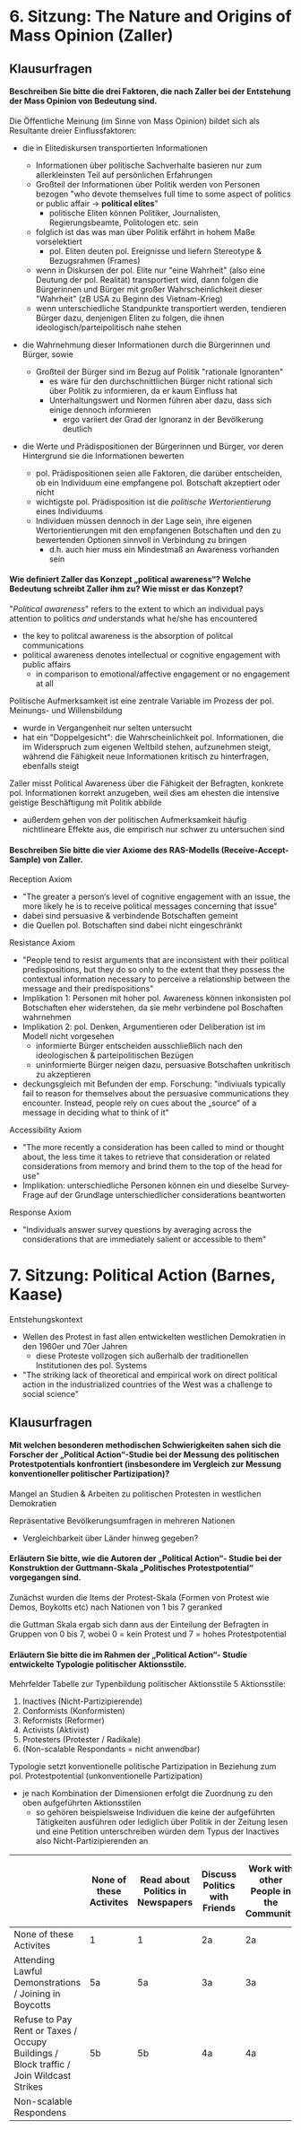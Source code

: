 # 6. Sitzung: The Nature and Origins of Mass Opinion (Zaller)

## Klausurfragen
#### Beschreiben Sie bitte die drei Faktoren, die nach Zaller bei der Entstehung der Mass Opinion von Bedeutung sind.
Die Öffentliche Meinung (im Sinne von Mass Opinion) bildet sich als Resultante dreier Einflussfaktoren:

- die in Elitediskursen transportierten Informationen
  - Informationen über politische Sachverhalte basieren nur zum allerkleinsten Teil auf persönlichen Erfahrungen
  - Großteil der Informationen über Politik werden von Personen bezogen "who devote themselves full time to some aspect of politics or public affair -> **political elites**"
    - politische Eliten können Politiker, Journalisten, Regierungsbeamte, Politologen etc. sein
  - folglich ist das was man über Politik erfährt in hohem Maße vorselektiert
    - pol. Eliten deuten pol. Ereignisse und liefern Stereotype & Bezugsrahmen (Frames)
  - wenn in Diskursen der pol. Elite nur "eine Wahrheit" (also eine Deutung der pol. Realität) transportiert wird, dann folgen die Bürgerinnen und Bürger mit großer Wahrscheinlichkeit dieser "Wahrheit" (zB USA zu Beginn des Vietnam-Krieg)
  - wenn unterschiedliche Standpunkte transportiert werden, tendieren Bürger dazu, denjenigen Eliten zu folgen, die ihnen ideologisch/parteipolitisch nahe stehen

- die Wahrnehmung dieser Informationen durch die Bürgerinnen und Bürger, sowie
  - Großteil der Bürger sind im Bezug auf Politik "rationale Ignoranten"
    - es wäre für den durchschnittlichen Bürger nicht rational sich über Politik zu informieren, da er kaum Einfluss hat
    - Unterhaltungswert und Normen führen aber dazu, dass sich einige dennoch informieren
      - ergo variiert der Grad der Ignoranz in der Bevölkerung deutlich

- die Werte und Prädispositionen der Bürgerinnen und Bürger, vor deren Hintergrund sie die Informationen bewerten
  - pol. Prädispositionen seien alle Faktoren, die darüber entscheiden, ob ein Individuum eine empfangene pol. Botschaft akzeptiert oder nicht
  - wichtigste pol. Prädisposition ist die *politische Wertorientierung* eines Individuums
  - Individuen müssen dennoch in der Lage sein, ihre eigenen Wertorientierungen mit den empfangenen Botschaften und den zu bewertenden Optionen sinnvoll in Verbindung zu bringen
    - d.h. auch hier muss ein Mindestmaß an Awareness vorhanden sein

#### Wie definiert Zaller das Konzept „political awareness“?  Welche Bedeutung schreibt Zaller ihm zu?  Wie misst er das Konzept?
"*Political awareness*" refers to the extent to which an individual pays attention to politics *and* understands what he/she has encountered
- the key to politcal awareness is the absorption of politcal communications
- political awareness denotes intellectual or cognitive engagement with public affairs
  - in comparison to emotional/affective engagement or no engagement at all

Politische Aufmerksamkeit ist eine zentrale Variable im Prozess der pol. Meinungs- und Willensbildung
- wurde in Vergangenheit nur selten untersucht
- hat ein "Doppelgesicht": die Wahrscheinlichkeit pol. Informationen, die im Widerspruch zum eigenen Weltbild stehen, aufzunehmen steigt, während die Fähigkeit neue Informationen kritisch zu hinterfragen, ebenfalls steigt

Zaller misst Political Awareness über die Fähigkeit der Befragten, konkrete pol. Informationen korrekt anzugeben, weil dies am ehesten die intensive geistige Beschäftigung mit Politik abbilde
- außerdem gehen von der politischen Aufmerksamkeit häufig nichtlineare Effekte aus, die empirisch nur schwer zu untersuchen sind


#### Beschreiben Sie bitte die vier Axiome des RAS-Modells (Receive-Accept-Sample) von Zaller.
Reception Axiom
- "The greater a person‘s level of cognitive engagement with an issue, the more likely he is to receive  political messages concerning that issue"
- dabei sind persuasive & verbindende Botschaften gemeint
- die Quellen pol. Botschaften sind dabei nicht eingeschränkt

Resistance Axiom
- "People tend to resist arguments that are inconsistent with their political predispositions, but they do so only to the extent that they possess the contextual information necessary to perceive a relationship between the message and their predispositions"
- Implikation 1: Personen mit hoher pol. Awareness können inkonsisten pol Botschaften eher widerstehen, da sie mehr verbindene pol Boschaften wahrnehmen
- Implikation 2: pol. Denken, Argumentieren oder Deliberation ist im Modell nicht vorgesehen
  - informierte Bürger entscheiden ausschließlich nach den ideologischen & parteipolitischen Bezügen
  - uninformierte Bürger neigen dazu, persuasive Botschaften unkritisch zu akzeptieren
- deckungsgleich mit Befunden der emp. Forschung: "indiviuals typically fail to reason for themselves about the persuasive communications they encounter. Instead, people rely on cues about the „source“ of a message in deciding what to think of it"

Accessibility Axiom
- "The more recently a consideration has been called to mind or thought about, the less time it takes to retrieve that consideration or related considerations from memory and brind them to the top of the head for use"
- Implikation: unterschiedliche Personen können ein und dieselbe Survey-Frage auf der Grundlage unterschiedlicher considerations beantworten

Response Axiom
- "Individuals answer survey questions by averaging across the considerations that are immediately salient or accessible to them"

# 7. Sitzung: Political Action (Barnes, Kaase)
Entstehungskontext
- Wellen des Protest in fast allen entwickelten westlichen Demokratien in den 1960er und 70er Jahren
  - diese Proteste vollzogen sich außerhalb der traditionellen Institutionen des pol. Systems
- "The striking lack of theoretical and empirical work on direct political action in the industrialized countries of the West was a challenge to social science"

## Klausurfragen
#### Mit welchen besonderen methodischen Schwierigkeiten sahen sich die Forscher der „Political Action“-Studie bei der Messung des politischen Protestpotentials konfrontiert (insbesondere im Vergleich zur Messung konventioneller politischer Partizipation)?
Mangel an Studien & Arbeiten zu politischen Protesten in westlichen Demokratien

Repräsentative Bevölkerungsumfragen in mehreren Nationen
  - Vergleichbarkeit über Länder hinweg gegeben?

#### Erläutern Sie bitte, wie die Autoren der „Political Action“- Studie bei der Konstruktion der Guttmann-Skala „Politisches Protestpotential“ vorgegangen sind.
Zunächst wurden die Items der Protest-Skala (Formen von Protest wie Demos, Boykotts etc) nach Nationen von 1 bis 7 geranked

die Guttman Skala ergab sich dann aus der Einteilung der Befragten in Gruppen von 0 bis 7, wobei 0 = kein Protest und 7 = hohes Protestpotential

#### Erläutern Sie bitte die im Rahmen der „Political Action“- Studie entwickelte Typologie politischer Aktionsstile.
Mehrfelder Tabelle zur Typenbildung politischer Aktionsstile
5 Aktionsstile:
  1. Inactives (Nicht-Partizipierende)
  2. Conformists (Konformisten)
  3. Reformists (Reformer)
  4. Activists (Aktivist)
  5. Protesters (Protester / Radikale)
  6. (Non-scalable Respondants = nicht anwendbar)

Typologie setzt konventionelle politische Partizipation in Beziehung zum pol. Protestpotential (unkonventionelle Partizipation)
  - je nach Kombination der Dimensionen erfolgt die Zuordnung zu den oben aufgeführten Aktionsstilen
    - so gehören beispielsweise Individuen die keine der aufgeführten Tätigkeiten ausführen oder lediglich über Politik in der Zeitung lesen und eine Petition unterschreiben würden dem Typus der Inactives also Nicht-Partizipierenden an

|                                                                                        | None of these Activites | Read about Politics in Newspapers | Discuss Politics with Friends | Work with other People in the Community | Work for Political Party or Candidate | Convince Friends to Vote the same Way as You | Attend Political Meetings / Rallies | Contact Public Officials | Non-scalable Respondents |
|----------------------------------------------------------------------------------------|-------------------------|-----------------------------------|-------------------------------|-----------------------------------------|---------------------------------------|----------------------------------------------|-------------------------------------|--------------------------|--------------------------|
| None of these Activites                                                                | 1                       | 1                                 | 2a                            | 2a                                      |  2b                                   |  2b                                          |  2b                                 |  2b                      |                          |
| Attending Lawful Demonstrations / Joining in Boycotts                                  | 5a                      | 5a                                | 3a                            | 3a                                      |  3b                                   |  3b                                          |  3b                                 |  3b                      |                          |
| Refuse to Pay Rent or Taxes / Occupy Buildings / Block traffic / Join Wildcast Strikes | 5b                      | 5b                                | 4a                            | 4a                                      |  4b                                   |  4b                                          |  4b                                 |  4b                      |                          |
| Non-scalable Respondens                                                                |                         |                                   |                               |                                         |                                       |                                              |                                     |                          | 6                        |
